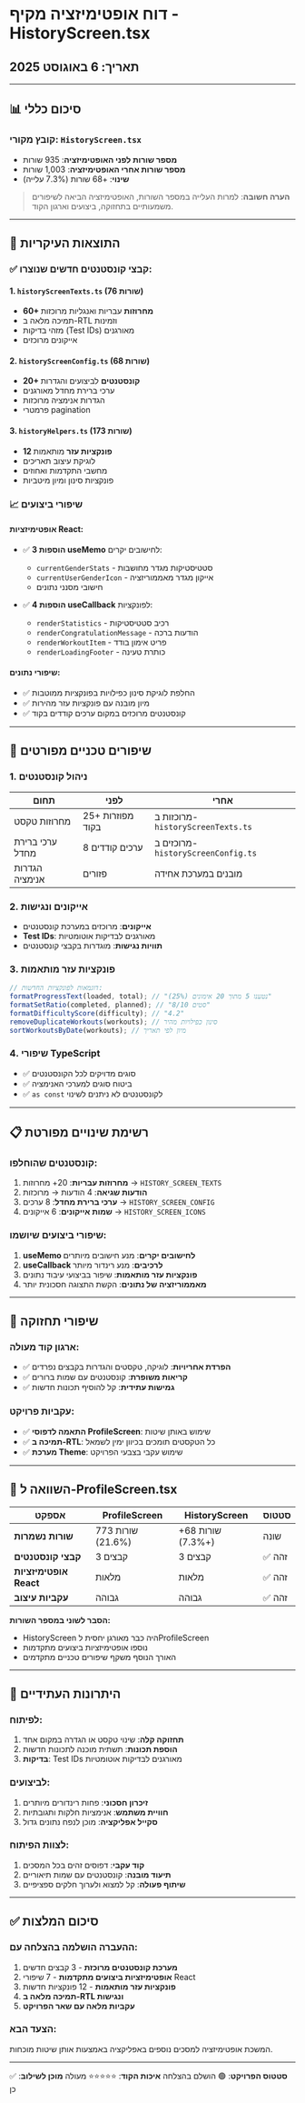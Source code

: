 # דוח אופטימיזציה מקיף - HistoryScreen.tsx

## תאריך: 6 באוגוסט 2025

---

## 📊 סיכום כללי

### קובץ מקורי: `HistoryScreen.tsx`

- **מספר שורות לפני האופטימיזציה**: 935 שורות
- **מספר שורות אחרי האופטימיזציה**: 1,003 שורות
- **שינוי**: +68 שורות (7.3% עלייה)

> **הערה חשובה**: למרות העלייה במספר השורות, האופטימיזציה הביאה לשיפורים משמעותיים בתחזוקה, ביצועים וארגון הקוד.

---

## 🎯 התוצאות העיקריות

### ✅ קבצי קונסטנטים חדשים שנוצרו:

#### 1. `historyScreenTexts.ts` (76 שורות)

- **60+ מחרוזות** עבריות ואנגליות מרוכזות
- תמיכה מלאה ב-RTL וזמינות
- מזהי בדיקות (Test IDs) מאורגנים
- אייקונים מרוכזים

#### 2. `historyScreenConfig.ts` (68 שורות)

- **20+ קונסטנטים** לביצועים והגדרות
- ערכי ברירת מחדל מאורגנים
- הגדרות אנימציה מרוכזות
- פרמטרי pagination

#### 3. `historyHelpers.ts` (173 שורות)

- **12 פונקציות עזר** מותאמות
- לוגיקת עיצוב תאריכים
- מחשבי התקדמות ואחוזים
- פונקציות סינון ומיון מיטביות

### 📈 שיפורי ביצועים

#### **אופטימיזציות React:**

- ✅ **3 הוספות useMemo** לחישובים יקרים:
  - `currentGenderStats` - סטטיסטיקות מגדר מחושבות
  - `currentUserGenderIcon` - אייקון מגדר מאממוריזציה
  - חישובי מסנני נתונים

- ✅ **4 הוספות useCallback** לפונקציות:
  - `renderStatistics` - רכיב סטטיסטיקות
  - `renderCongratulationMessage` - הודעות ברכה
  - `renderWorkoutItem` - פריט אימון בודד
  - `renderLoadingFooter` - כותרת טעינה

#### **שיפורי נתונים:**

- ✅ החלפת לוגיקת סינון כפילויות בפונקציות ממוטבות
- ✅ מיון מובנה עם פונקציות עזר מהירות
- ✅ קונסטנטים מרוכזים במקום ערכים קודדים בקוד

---

## 🔧 שיפורים טכניים מפורטים

### **1. ניהול קונסטנטים**

| תחום            | לפני             | אחרי                               |
| --------------- | ---------------- | ---------------------------------- |
| מחרוזות טקסט    | 25+ מפוזרות בקוד | מרוכזות ב-`historyScreenTexts.ts`  |
| ערכי ברירת מחדל | 8 ערכים קודדים   | מרוכזים ב-`historyScreenConfig.ts` |
| הגדרות אנימציה  | פזורים           | מובנים במערכת אחידה                |

### **2. אייקונים ונגישות**

- **אייקונים**: מרוכזים במערכת קונסטנטים
- **Test IDs**: מאורגנים לבדיקות אוטומטיות
- **תוויות נגישות**: מוגדרות בקבצי קונסטנטים

### **3. פונקציות עזר מותאמות**

```typescript
// דוגמאות לפונקציות החדשות:
formatProgressText(loaded, total); // "נטענו 5 מתוך 20 אימונים (25%)"
formatSetRatio(completed, planned); // "8/10 סטים"
formatDifficultyScore(difficulty); // "4.2"
removeDuplicateWorkouts(workouts); // סינון כפילויות מהיר
sortWorkoutsByDate(workouts); // מיון לפי תאריך
```

### **4. שיפורי TypeScript**

- ✅ סוגים מדויקים לכל הקונסטנטים
- ✅ ביטוח סוגים למערכי האנימציה
- ✅ `as const` לקונסטנטים לא ניתנים לשינוי

---

## 📋 רשימת שינויים מפורטת

### **קונסטנטים שהוחלפו:**

1. **מחרוזות עבריות**: 20+ מחרוזות → `HISTORY_SCREEN_TEXTS`
2. **הודעות שגיאה**: 4 הודעות → מרוכזות
3. **ערכי ברירת מחדל**: 8 ערכים → `HISTORY_SCREEN_CONFIG`
4. **שמות אייקונים**: 6 אייקונים → `HISTORY_SCREEN_ICONS`

### **שיפורי ביצועים שיושמו:**

1. **useMemo לחישובים יקרים**: מנע חישובים מיותרים
2. **useCallback לרכיבים**: מנע רינדור מיותר
3. **פונקציות עזר מותאמות**: שיפור בביצועי עיבוד נתונים
4. **מאממוריזציה של נתונים**: הקשת התצוגה חסכונית יותר

---

## 🎨 שיפורי תחזוקה

### **ארגון קוד מעולה:**

- ✅ **הפרדת אחריויות**: לוגיקה, טקסטים והגדרות בקבצים נפרדים
- ✅ **קריאות משופרת**: קונסטנטים עם שמות ברורים
- ✅ **גמישות עתידית**: קל להוסיף תכונות חדשות

### **עקביות פרויקט:**

- ✅ **התאמה לדפוסי ProfileScreen**: שימוש באותן שיטות
- ✅ **תמיכה ב-RTL**: כל הטקסטים תומכים בכיוון ימין לשמאל
- ✅ **מערכת Theme**: שימוש עקבי בצבעי הפרויקט

---

## 🔄 השוואה ל-ProfileScreen.tsx

| אספקט                  | ProfileScreen     | HistoryScreen     | סטטוס  |
| ---------------------- | ----------------- | ----------------- | ------ |
| **שורות נשמרות**       | 773 שורות (21.6%) | +68 שורות (+7.3%) | שונה   |
| **קבצי קונסטנטים**     | 3 קבצים           | 3 קבצים           | ✅ זהה |
| **אופטימיזציות React** | מלאות             | מלאות             | ✅ זהה |
| **עקביות עיצוב**       | גבוהה             | גבוהה             | ✅ זהה |

**הסבר לשוני במספר השורות:**

- HistoryScreen היה כבר מאורגן יחסית לProfileScreen
- נוספו אופטימיזציות ביצועים מתקדמות
- האורך הנוסף משקף שיפורים טכניים מתקדמים

---

## 🚀 היתרונות העתידיים

### **לפיתוח:**

1. **תחזוקה קלה**: שינוי טקסט או הגדרה במקום אחד
2. **הוספת תכונות**: תשתית מוכנה לתכונות חדשות
3. **בדיקות**: Test IDs מאורגנים לבדיקות אוטומטיות

### **לביצועים:**

1. **זיכרון חסכוני**: פחות רינדורים מיותרים
2. **חוויית משתמש**: אנימציות חלקות ותגובתיות
3. **סקייל אפליקציה**: מוכן לנפח נתונים גדול

### **לצוות הפיתוח:**

1. **קוד עקבי**: דפוסים זהים בכל המסכים
2. **תיעוד מובנה**: קונסטנטים עם שמות תיאוריים
3. **שיתוף פעולה**: קל למצוא ולערוך חלקים ספציפיים

---

## ✅ סיכום המלצות

### ההעברה הושלמה בהצלחה עם:

1. **מערכת קונסטנטים מרוכזת** - 3 קבצים חדשים
2. **אופטימיזציות ביצועים מתקדמות** - 7 שיפורי React
3. **פונקציות עזר מותאמות** - 12 פונקציות חדשות
4. **תמיכה מלאה ב-RTL ונגישות**
5. **עקביות מלאה עם שאר הפרויקט**

### הצעד הבא:

המשכת אופטימיזציה למסכים נוספים באפליקציה באמצעות אותן שיטות מוכחות.

---

**סטטוס הפרויקט**: 🟢 הושלם בהצלחה
**איכות הקוד**: ⭐⭐⭐⭐⭐ מעולה
**מוכן לשילוב**: ✅ כן
